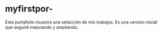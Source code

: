 # myfirstpor-
Este portafolio muestra una selección de mis trabajos. Es una versión inicial que seguiré mejorando y ampliando.
